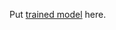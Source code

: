 Put [trained model](https://github.com/gheyret/uyghur-asr-transformer/releases/download/premodel/results.7z) here.
